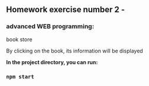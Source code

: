 ## **Homework exercise number 2 -**

### **advanced WEB programming:**<p>

book store<p>

By clicking on the book, its information will be displayed

**In the project directory, you can run:**

### `npm start`
